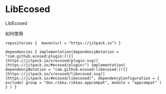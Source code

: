 # LibEcosed
LibEcosed

如何使用

`repositories { 
    maven(url = "https://jitpack.io")
}`

`dependencies {
    implementation(dependencyNotation = "com.github.ecosed:plugin:[![](https://jitpack.io/v/ecosed/plugin.svg)](https://jitpack.io/#ecosed/plugin)")
    implementation(
        dependencyNotation = "com.github.ecosed:libecosed:[![](https://jitpack.io/v/ecosed/libecosed.svg)](https://jitpack.io/#ecosed/libecosed)",
        dependencyConfiguration = {
            exclude(
                group = "dev.rikka.rikkax.appcompat",
                module = "appcompat"
            )
        }
    )
}`